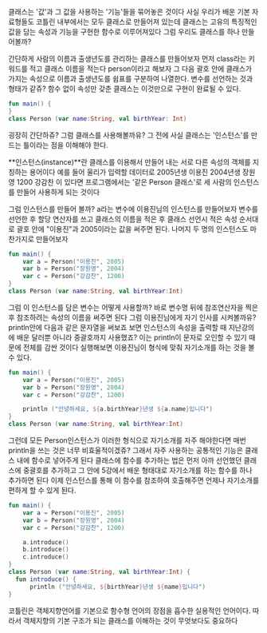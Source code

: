 클래스는 '값'과 그 값을 사용하는 '기능'들을 묶어놓은 것이다 사실 우리가 배운 기본 자료형들도 코틀린 내부에서는 모두 클래스로 만들어져 있는데 클래스는 고유의 특징적인 값을 담는 속성과 기능을 구현한 함수로 이루어져있다 그럼 우리도 클래스를 하나 만들어볼까?

간단하게 사람의 이름과 출생년도를 관리하는 클래스를 만들어보자 먼저 class라는 키워드를 적고 클래스 이름을 적는다  person이라고 해보자 그 다음 괄호 안에 클래스가 가지는 속성으로 이름과 출생년도를 쉼표를 구분하여 나열한다. 변수를 선언하는 것과 형태가 같쥬? 함수 없이 속성만 갖춘 클래스는 이것만으로 구현이 완료될 수 있다.

```kotlin
fun main() {
}
class Person (var name:String, val birthYear: Int)
```

굉장히 간단하쥬? 그럼 클래스를 사용해볼까유? 그 전에 사실 클래스는 '인스턴스'를 만드는 틀이라는 점을 이해해야 한다.

**인스턴스(instance)**란 클래스를 이용해서 만들어 내는 서로 다른 속성의 객체를 지칭하는 용어이다 예를 들어 울리가 입력할 데이터로 2005년생 이용진 2004년생 장원영 1200 강감찬 이 있다면 프로그램에서는 '같은 Person 클래스'로 세 사람의 인스턴스를 만들어 사용하게 되는 것이다

그럼 인스턴스를 만들어 볼까? a라는 변수에 이용진님의 인스턴스를 만들어보자 변수를 선언한 후 할당 연산자를 쓰고 클래스의 이름을 적은 후 클래스 선언시 적은 속성 순서대로 괄호 안에 "이용진"과 2005이라는 값을 써주면 된다. 나머지 두 명의 인스턴스도 마찬가지로 만들어보자

```kotlin
fun main() {
    var a = Person("이용진", 2005)
    var b = Person("장원영", 2004)
    var c = Person("강감찬", 1200)
}
class Person (var name:String, val birthYear:Int)
```

그럼 이 인스턴스를 담은 변수는 어떻게 사용할까? 바로 변수명 뒤에 참조연산자을 찍은 후 참조하려는 속성의 이름을 써주면 된다 그럼 이용진님에게 자기 인사를 시켜볼까유? println안에 다음과 같은 문자열을 써보죠 보면 인스턴스의 속성을 출력할 때 지난강의에 배운 달러뿐 아니라 중괄호까지 사용했죠? 이는 println이 문자로 오인할 수 있기 때문에 전체를 감싼 것이다 실행해보면 이용진님이 형식에 맞춰 자기소개를 하는 것을 볼 수 있다.

```kotlin
fun main() {
    var a = Person("이용진", 2005)
    var b = Person("장원영", 2004)
    var c = Person("강감찬", 1200)

    println ("안녕하세요, ${a.birthYear}년생 ${a.name}입니다")
}
class Person (var name:String, val birthYear:Int)
```

그런데 모든 Person인스턴스가 이러한 형식으로 자기소개를 자주 해야한다면 매번 println을 쓰는 것은 너무 비효울적이겠쥬? 그래서 자주 사용하는 공통적인 기능은 클래스 내에 함수로 넣어주게 된다 클래스에 함수를 추가하는 법은 먼저 아까 선언했던 클래스에 중괄호를 추가하고 그 안에 5강에서 배운 형태대로 자기소개를 하는 함수를 하나 추가하면 된다 이제 인스턴스를 통해 이 함수를 참조하여 호출해주면 언제나 자기소개를 편하게 할 수 있게 된다.

```kotlin
fun main() {
    var a = Person("이용진", 2005)
    var b = Person("장원영", 2004)
    var c = Person("강감찬", 1200)

    a.introduce()
    b.introduce()
    c.introduce()
}
class Person (var name:String, val birthYear:Int) {
  fun introduce() {
      println ("안녕하세요, ${birthYear}년생 ${name}입니다")
}
```

코틀린은 객체지향언어를 기본으로 함수형 언어의 장점을 흡수한 실용적인 언어이다. 따라서 객체지향의 기본 구조가 되는 클래스를 이해하는 것이 무엇보다도 중요하다